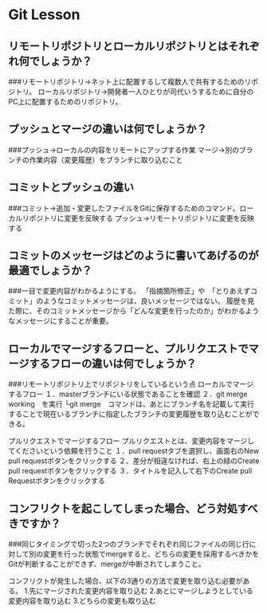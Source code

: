 # Git Lesson

## リモートリポジトリとローカルリポジトリとはそれぞれ何でしょうか？
###リモートリポジトリ→ネット上に配置するして複数人で共有するためのリポジトリ。
ローカルリポジトリ→開発者一人ひとりが司代いうするために自分のPC上に配置するためのリポジトリ。

## プッシュとマージの違いは何でしょうか？
###プッシュ→ローカルの内容をリモートにアップする作業
マージ→別のブランチの作業内容（変更履歴）をブランチに取り込むこと

## コミットとプッシュの違い
###コミット→追加・変更したファイルをGitに保存するためのコマンド。ローカルリポジトリに変更を反映する
プッシュ→リモートリポジトリに変更を反映する

## コミットのメッセージはどのように書いてあげるのが最適でしょうか？
###一目で変更内容がわかるようにする。
「指摘箇所修正」や　「とりあえずコミット」のようなコミットメッセージは、良いメッセージではない。
履歴を見た際に、そのコミットメッセージから「どんな変更を行ったのか」がわかるようなメッセージにすることが重要。

## ローカルでマージするフローと、プルリクエストでマージするフローの違いは何でしょうか？
###リモートリポジトリ上でリポジトリをしているという点
ローカルでマージするフロー
１．masterブランチにいる状態であることを確認
２．git merge working　を実行
└git merge　コマンドは、あとにブランチ名を記載して実行することで現在いるブランチに指定したブランチの変更履歴を取り込むことができる。

プルリクエストでマージするフロー
プルリクエストとは、変更内容をマージしてくださいという依頼を行うこと
１．pull requestタブを選択し、画面右のNew pull requestボタンをクリックする
２．差分が相違なければ、右上の緑のCreate pull requestボタンをクリックする
３．タイトルを記入して右下のCreate pull Requestボタンをクリックする

## コンフリクトを起こしてしまった場合、どう対処すべきですか？
###同じタイミングで切った2つのブランチでそれぞれ同じファイルの同じ行に対して別の変更を行った状態でmergeすると、どちらの変更を採用するべきかをGitが判断することができず、mergeが中断されてしまうこと。

コンフリクトが発生した場合、以下の3通りの方法で変更を取り込む必要がある。
1.先にマージされた変更内容を取り込む
2.あとにマージしようとしている変更内容を取り込む
3.どちらの変更も取り込む
